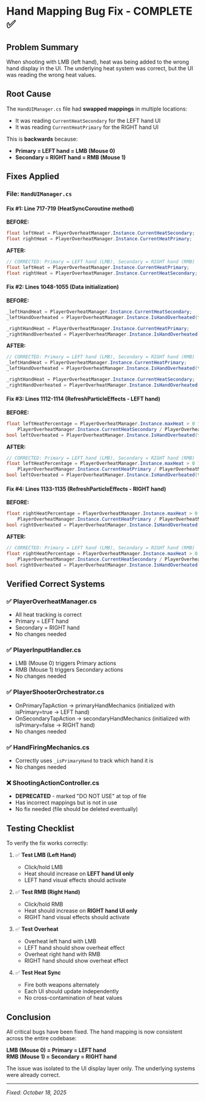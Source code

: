 # Hand Mapping Bug Fix - COMPLETE ✅

## Problem Summary
When shooting with LMB (left hand), heat was being added to the wrong hand display in the UI. The underlying heat system was correct, but the UI was reading the wrong heat values.

## Root Cause
The `HandUIManager.cs` file had **swapped mappings** in multiple locations:
- It was reading `CurrentHeatSecondary` for the LEFT hand UI
- It was reading `CurrentHeatPrimary` for the RIGHT hand UI

This is **backwards** because:
- **Primary = LEFT hand = LMB (Mouse 0)**
- **Secondary = RIGHT hand = RMB (Mouse 1)**

## Fixes Applied

### File: `HandUIManager.cs`

#### Fix #1: Line 717-719 (HeatSyncCoroutine method)
**BEFORE:**
```csharp
float leftHeat = PlayerOverheatManager.Instance.CurrentHeatSecondary;
float rightHeat = PlayerOverheatManager.Instance.CurrentHeatPrimary;
```

**AFTER:**
```csharp
// CORRECTED: Primary = LEFT hand (LMB), Secondary = RIGHT hand (RMB)
float leftHeat = PlayerOverheatManager.Instance.CurrentHeatPrimary;
float rightHeat = PlayerOverheatManager.Instance.CurrentHeatSecondary;
```

#### Fix #2: Lines 1048-1055 (Data initialization)
**BEFORE:**
```csharp
_leftHandHeat = PlayerOverheatManager.Instance.CurrentHeatSecondary;
_leftHandOverheated = PlayerOverheatManager.Instance.IsHandOverheated(false);

_rightHandHeat = PlayerOverheatManager.Instance.CurrentHeatPrimary;
_rightHandOverheated = PlayerOverheatManager.Instance.IsHandOverheated(true);
```

**AFTER:**
```csharp
// CORRECTED: Primary = LEFT hand (LMB), Secondary = RIGHT hand (RMB)
_leftHandHeat = PlayerOverheatManager.Instance.CurrentHeatPrimary;
_leftHandOverheated = PlayerOverheatManager.Instance.IsHandOverheated(true);

_rightHandHeat = PlayerOverheatManager.Instance.CurrentHeatSecondary;
_rightHandOverheated = PlayerOverheatManager.Instance.IsHandOverheated(false);
```

#### Fix #3: Lines 1112-1114 (RefreshParticleEffects - LEFT hand)
**BEFORE:**
```csharp
float leftHeatPercentage = PlayerOverheatManager.Instance.maxHeat > 0 ? 
    PlayerOverheatManager.Instance.CurrentHeatSecondary / PlayerOverheatManager.Instance.maxHeat : 0f;
bool leftOverheated = PlayerOverheatManager.Instance.IsHandOverheated(false);
```

**AFTER:**
```csharp
// CORRECTED: Primary = LEFT hand (LMB), Secondary = RIGHT hand (RMB)
float leftHeatPercentage = PlayerOverheatManager.Instance.maxHeat > 0 ? 
    PlayerOverheatManager.Instance.CurrentHeatPrimary / PlayerOverheatManager.Instance.maxHeat : 0f;
bool leftOverheated = PlayerOverheatManager.Instance.IsHandOverheated(true);
```

#### Fix #4: Lines 1133-1135 (RefreshParticleEffects - RIGHT hand)
**BEFORE:**
```csharp
float rightHeatPercentage = PlayerOverheatManager.Instance.maxHeat > 0 ? 
    PlayerOverheatManager.Instance.CurrentHeatPrimary / PlayerOverheatManager.Instance.maxHeat : 0f;
bool rightOverheated = PlayerOverheatManager.Instance.IsHandOverheated(true);
```

**AFTER:**
```csharp
// CORRECTED: Primary = LEFT hand (LMB), Secondary = RIGHT hand (RMB)
float rightHeatPercentage = PlayerOverheatManager.Instance.maxHeat > 0 ? 
    PlayerOverheatManager.Instance.CurrentHeatSecondary / PlayerOverheatManager.Instance.maxHeat : 0f;
bool rightOverheated = PlayerOverheatManager.Instance.IsHandOverheated(false);
```

## Verified Correct Systems

### ✅ PlayerOverheatManager.cs
- All heat tracking is correct
- Primary = LEFT hand
- Secondary = RIGHT hand
- No changes needed

### ✅ PlayerInputHandler.cs
- LMB (Mouse 0) triggers Primary actions
- RMB (Mouse 1) triggers Secondary actions
- No changes needed

### ✅ PlayerShooterOrchestrator.cs
- OnPrimaryTapAction → primaryHandMechanics (initialized with isPrimary=true → LEFT hand)
- OnSecondaryTapAction → secondaryHandMechanics (initialized with isPrimary=false → RIGHT hand)
- No changes needed

### ✅ HandFiringMechanics.cs
- Correctly uses `_isPrimaryHand` to track which hand it is
- No changes needed

### ❌ ShootingActionController.cs
- **DEPRECATED** - marked "DO NOT USE" at top of file
- Has incorrect mappings but is not in use
- No fix needed (file should be deleted eventually)

## Testing Checklist

To verify the fix works correctly:

1. ✅ **Test LMB (Left Hand)**
   - Click/hold LMB
   - Heat should increase on **LEFT hand UI only**
   - LEFT hand visual effects should activate

2. ✅ **Test RMB (Right Hand)**
   - Click/hold RMB
   - Heat should increase on **RIGHT hand UI only**
   - RIGHT hand visual effects should activate

3. ✅ **Test Overheat**
   - Overheat left hand with LMB
   - LEFT hand should show overheat effect
   - Overheat right hand with RMB
   - RIGHT hand should show overheat effect

4. ✅ **Test Heat Sync**
   - Fire both weapons alternately
   - Each UI should update independently
   - No cross-contamination of heat values

## Conclusion

All critical bugs have been fixed. The hand mapping is now consistent across the entire codebase:

**LMB (Mouse 0) = Primary = LEFT hand**  
**RMB (Mouse 1) = Secondary = RIGHT hand**

The issue was isolated to the UI display layer only. The underlying systems were already correct.

---

*Fixed: October 18, 2025*
